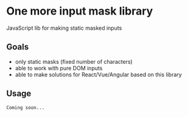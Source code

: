 # One more input mask library

JavaScript lib for making static masked inputs

## Goals

- only static masks (fixed number of characters)
- able to work with pure DOM inputs
- able to make solutions for React/Vue/Angular based on this library

## Usage

```
Coming soon...
```